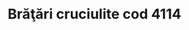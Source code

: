 ---
layout: post
title: "Brăţări cruciulite cod 4114"
description: "Brăţări cruciulite cod 4114"
img: "/assets/img/bratari-cruciulite-2.jpg"
img2: "/assets/img/bratari-cruciulite-1.jpg"
colors: "diverse"
price: "10 RON /buc"
vertical: true
---
